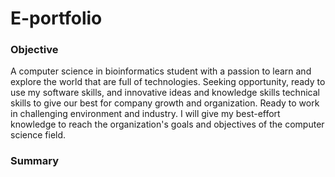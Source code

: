 # E-portfolio

### Objective
A computer science in bioinformatics student with a passion to learn and explore the world that are full of technologies. Seeking opportunity, ready to use my software skills, and innovative ideas and knowledge skills technical skills to give our best for company growth and organization. Ready to work in challenging environment and industry. I will give my best-effort knowledge to reach the organization's goals and objectives of the computer science field.

### Summary
